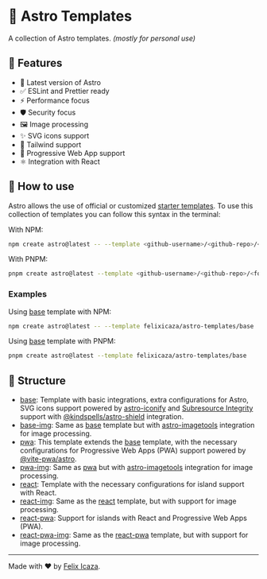 # 🚀 Astro Templates

A collection of Astro templates. _(mostly for personal use)_

## 👀 Features

- 🚀 Latest version of Astro
- ✅ ESLint and Prettier ready
- ⚡ Performance focus
- 🛡️ Security focus
- 🖼️ Image processing
- ✨ SVG icons support
- 💅 Tailwind support
- 📱 Progressive Web App support
- ⚛ Integration with React

## 🤔 How to use

Astro allows the use of official or customized [starter templates](https://docs.astro.build/en/install/auto/#starter-templates). To use this collection of templates you can follow this syntax in the terminal:

With NPM:

```bash
npm create astro@latest -- --template <github-username>/<github-repo>/<folder>
```

With PNPM:

```bash
pnpm create astro@latest --template <github-username>/<github-repo>/<folder>
```

### Examples

Using [base](./base) template with NPM:

```bash
npm create astro@latest -- --template felixicaza/astro-templates/base
```

Using [base](./base) template with PNPM:

```bash
pnpm create astro@latest --template felixicaza/astro-templates/base
```

## 📖 Structure

- [base](./base): Template with basic integrations, extra configurations for Astro, SVG icons support powered by [astro-iconify](https://github.com/manuelmeister/astro-iconify) and [Subresource Integrity](https://developer.mozilla.org/en-US/docs/Web/Security/Subresource_Integrity) support with [@kindspells/astro-shield](https://github.com/KindSpells/astro-shield) integration.
- [base-img](./base-img): Same as [base](./base) template but with [astro-imagetools](https://github.com/RafidMuhymin/astro-imagetools) integration for image processing.
- [pwa](./pwa): This template extends the [base](./base) template, with the necessary configurations for Progressive Web Apps (PWA) support powered by [@vite-pwa/astro](https://github.com/vite-pwa/astro).
- [pwa-img](./pwa-img): Same as [pwa](./pwa) but with [astro-imagetools](https://github.com/RafidMuhymin/astro-imagetools) integration for image processing.
- [react](./react/): Template with the necessary configurations for island support with React.
- [react-img](./react-img/): Same as the [react](./react) template, but with support for image processing.
- [react-pwa](./react-pwa/): Support for islands with React and Progressive Web Apps (PWA).
- [react-pwa-img](./react-pwa-img/): Same as the [react-pwa](./react-pwa) template, but with support for image processing.

---

Made with ❤️ by [Felix Icaza](https://felixicaza.com).
